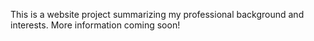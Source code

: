 
<p>This is a website project summarizing my professional background and interests.  More information coming soon!</p>
